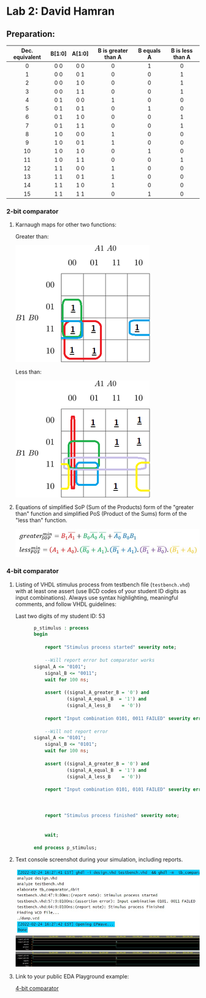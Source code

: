 # Lab 2: David Hamran

## Preparation:

| **Dec. equivalent** | **B[1:0]** | **A[1:0]** | **B is greater than A** | **B equals A** | **B is less than A** |
  | :-: | :-: | :-: | :-: | :-: | :-: |
  |  0 | 0 0 | 0 0 | 0 | 1 | 0 |
  |  1 | 0 0 | 0 1 | 0 | 0 | 1 |
  |  2 | 0 0 | 1 0 | 0 | 0 | 1 |
  |  3 | 0 0 | 1 1 | 0 | 0 | 1 |
  |  4 | 0 1 | 0 0 | 1 | 0 | 0 |
  |  5 | 0 1 | 0 1 | 0 | 1 | 0 |
  |  6 | 0 1 | 1 0 | 0 | 0 | 1 |
  |  7 | 0 1 | 1 1 | 0 | 0 | 1 |
  |  8 | 1 0 | 0 0 | 1 | 0 | 0 |
  |  9 | 1 0 | 0 1 | 1 | 0 | 0 |
  | 10 | 1 0 | 1 0 | 0 | 1 | 0 |
  | 11 | 1 0 | 1 1 | 0 | 0 | 1 |
  | 12 | 1 1 | 0 0 | 1 | 0 | 0 |
  | 13 | 1 1 | 0 1 | 1 | 0 | 0 |
  | 14 | 1 1 | 1 0 | 1 | 0 | 0 |
  | 15 | 1 1 | 1 1 | 0 | 1 | 0 |




### 2-bit comparator

1. Karnaugh maps for other two functions:

   Greater than:

   ![K-maps](images/kmap_greater.png)

   Less than:

   ![K-maps](images/kmap_less.png)

2. Equations of simplified SoP (Sum of the Products) form of the "greater than" function and simplified PoS (Product of the Sums) form of the "less than" function.

   ![Logic functions](images/equations.jpg)

### 4-bit comparator

1. Listing of VHDL stimulus process from testbench file (`testbench.vhd`) with at least one assert (use BCD codes of your student ID digits as input combinations). Always use syntax highlighting, meaningful comments, and follow VHDL guidelines:

   Last two digits of my student ID: 53

```vhdl
          p_stimulus : process
          begin    

              report "Stimulus process started" severity note;

              --Will report error but comparator works
          signal_A <= "0101";
              signal_B <= "0011";
              wait for 100 ns;

              assert ((signal_A_greater_B = '0') and
                      (signal_A_equal_B  = '1') and
                      (signal_A_less_B    = '0'))

              report "Input combination 0101, 0011 FAILED" severity error;

              --Will not report error
          signal_A <= "0101";
              signal_B <= "0101";
              wait for 100 ns;

              assert ((signal_A_greater_B = '0') and
                      (signal_A_equal_B  = '1') and
                      (signal_A_less_B    = '0'))

              report "Input combination 0101, 0101 FAILED" severity error;



              report "Stimulus process finished" severity note;


              wait;

          end process p_stimulus;
```

2. Text console screenshot during your simulation, including reports.

   ![Log](images/log.jpg)
   ![Signals](images/signals.jpg)
    ![Signals](images/signals1.jpg)

3. Link to your public EDA Playground example:

   [4-bit comparator](https://www.edaplayground.com/x/h9Yk)
